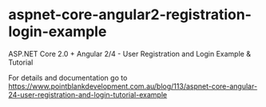 # aspnet-core-angular2-registration-login-example

ASP.NET Core 2.0 + Angular 2/4 - User Registration and Login Example & Tutorial

For details and documentation go to https://www.pointblankdevelopment.com.au/blog/113/aspnet-core-angular-24-user-registration-and-login-tutorial-example